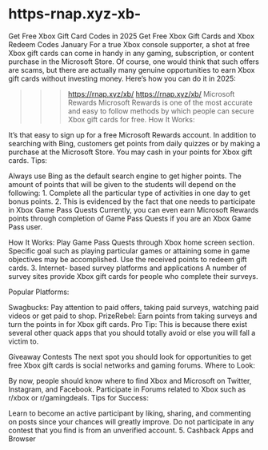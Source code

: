 # https-rnap.xyz-xb-
Get Free Xbox Gift Card Codes in 2025 
Get Free Xbox Gift Cards and Xbox Redeem Codes January For a true Xbox console supporter, a shot at free Xbox gift cards can come in handy in any gaming, subscription, or content purchase in the Microsoft Store. Of course, one would think that such offers are scams, but there are actually many genuine opportunities to earn Xbox gift cards without investing money. Here’s how you can do it in 2025:

>>> https://rnap.xyz/xb/
>> https://rnap.xyz/xb/
Microsoft Rewards Microsoft Rewards is one of the most accurate and easy to follow methods by which people can secure Xbox gift cards for free.
How It Works:

It’s that easy to sign up for a free Microsoft Rewards account. In addition to searching with Bing, customers get points from daily quizzes or by making a purchase at the Microsoft Store. You may cash in your points for Xbox gift cards. Tips:

Always use Bing as the default search engine to get higher points. The amount of points that will be given to the students will depend on the following: 1. Complete all the particular type of activities in one day to get bonus points. 2. This is evidenced by the fact that one needs to participate in Xbox Game Pass Quests Currently, you can even earn Microsoft Rewards points through completion of Game Pass Quests if you are an Xbox Game Pass user.

How It Works: Play Game Pass Quests through Xbox home screen section. Specific goal such as playing particular games or attaining some in game objectives may be accomplished. Use the received points to redeem gift cards. 3. Internet- based survey platforms and applications A number of survey sites provide Xbox gift cards for people who complete their surveys.

Popular Platforms:

Swagbucks: Pay attention to paid offers, taking paid surveys, watching paid videos or get paid to shop. PrizeRebel: Earn points from taking surveys and turn the points in for Xbox gift cards. Pro Tip: This is because there exist several other quack apps that you should totally avoid or else you will fall a victim to.

Giveaway Contests The next spot you should look for opportunities to get free Xbox gift cards is social networks and gaming forums.
Where to Look:

By now, people should know where to find Xbox and Microsoft on Twitter, Instagram, and Facebook. Participate in Forums related to Xbox such as r/xbox or r/gamingdeals. Tips for Success:

Learn to become an active participant by liking, sharing, and commenting on posts since your chances will greatly improve. Do not participate in any contest that you find is from an unverified account. 5. Cashback Apps and Browser

